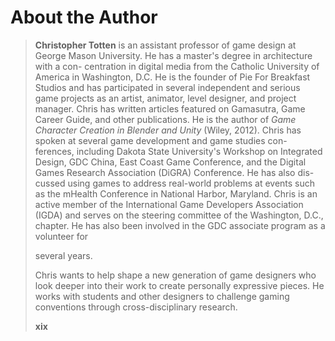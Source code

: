 # About the Author

> **Christopher Totten** is an assistant professor of game design at
> George Mason University. He has a master's degree in architecture with
> a con- centration in digital media from the Catholic University of
> America in Washington, D.C. He is the founder of Pie For Breakfast
> Studios and has participated in several independent and serious game
> projects as an artist, animator, level designer, and project manager.
> Chris has written articles featured on Gamasutra, Game Career Guide,
> and other publications. He is the author of *Game Character Creation
> in Blender and Unity* (Wiley, 2012). Chris has spoken at several game
> development and game studies con- ferences, including Dakota State
> University's Workshop on Integrated Design, GDC China, East Coast Game
> Conference, and the Digital Games Research Association (DiGRA)
> Conference. He has also dis- cussed using games to address real-world
> problems at events such as the mHealth Conference in National Harbor,
> Maryland. Chris is an active member of the International Game
> Developers Association (IGDA) and serves on the steering committee of
> the Washington, D.C., chapter. He has also been involved in the GDC
> associate program as a volunteer for
>
> several years.
>
> Chris wants to help shape a new generation of game designers who look
> deeper into their work to create personally expressive pieces. He
> works with students and other designers to challenge gaming
> conventions through cross-disciplinary research.
>
> **xix**

